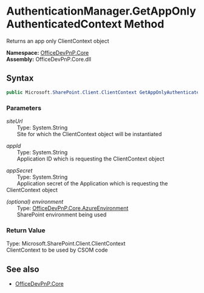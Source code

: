 # AuthenticationManager.GetAppOnlyAuthenticatedContext Method  
Returns an app only ClientContext object  

**Namespace:** [OfficeDevPnP.Core](OfficeDevPnP.Core.md)  
**Assembly:** OfficeDevPnP.Core.dll  
## Syntax
```C#
public Microsoft.SharePoint.Client.ClientContext GetAppOnlyAuthenticatedContext(String siteUrl, String appId, String appSecret, AzureEnvironment environment)
```
### Parameters
*siteUrl*  
&emsp;&emsp;Type: System.String  
&emsp;&emsp;Site for which the ClientContext object will be instantiated  
  
*appId*  
&emsp;&emsp;Type: System.String  
&emsp;&emsp;Application ID which is requesting the ClientContext object  
  
*appSecret*  
&emsp;&emsp;Type: System.String  
&emsp;&emsp;Application secret of the Application which is requesting the ClientContext object  
  
*(optional) environment*  
&emsp;&emsp;Type: [OfficeDevPnP.Core.AzureEnvironment](OfficeDevPnP.Core.AzureEnvironment.md)  
&emsp;&emsp;SharePoint environment being used  
  
### Return Value
Type: Microsoft.SharePoint.Client.ClientContext  
ClientContext to be used by CSOM code

## See also
- [OfficeDevPnP.Core](OfficeDevPnP.Core.md)
